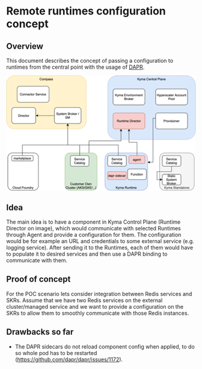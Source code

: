 # Remote runtimes configuration concept 

## Overview

This document describes the concept of passing a configuration to runtimes from the central point with the usage of [DAPR](https://dapr.io).

![Concept image](assets/concept.png?raw=true "Concept")

## Idea

The main idea is to have a component in Kyma Control Plane (Runtime Director on image), which would communicate with selected Runtimes through Agent and provide a configuration for them. The configuration would be for example an URL and credentials to some external service (e.g. logging service). After sending it to the Runtimes, each of them would have to populate it to desired services and then use a DAPR binding to communicate with them.

## Proof of concept

For the POC scenario lets consider integration between Redis services and SKRs. Assume that we have two Redis services on the external cluster/managed service and we want to provide a configuration on the SKRs to allow them to smoothly communicate with those Redis instances.

## Drawbacks so far

- The DAPR sidecars do not reload component config when applied, to do so whole pod has to be restarted (https://github.com/dapr/dapr/issues/1172).
